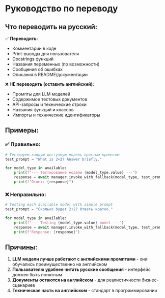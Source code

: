 # Руководство по переводу

## Что переводить на русский:

✅ **Переводить:**
- Комментарии в коде
- Print-выводы для пользователя
- Docstrings функций
- Названия переменных (по возможности)
- Сообщения об ошибках
- Описания в README/документации

❌ **НЕ переводить (оставить английский):**
- Промпты для LLM моделей
- Содержимое тестовых документов
- API-запросы и технические строки
- Названия функций и классов
- Импорты и технические идентификаторы

## Примеры:

### ✅ Правильно:
```python
# Тестируем каждую доступную модель простым промптом
test_prompt = "What is 2+2? Answer briefly."

for model_type in available:
    print(f"--- Тестирование модели {model_type.value} ---")
    response = await manager.invoke_with_fallback(model_type, test_prompt)
    print(f"Ответ: {response}")
```

### ❌ Неправильно:
```python
# Testing each available model with simple prompt
test_prompt = "Сколько будет 2+2? Ответь кратко."

for model_type in available:
    print(f"--- Testing {model_type.value} model ---")
    response = await manager.invoke_with_fallback(model_type, test_prompt)
    print(f"Response: {response}")
```

## Причины:

1. **LLM модели лучше работают с английскими промптами** - они обучались преимущественно на английском
2. **Пользователю удобнее читать русские сообщения** - интерфейс должен быть понятным
3. **Документы остаются на английском** - для реалистичности бизнес-сценариев
4. **Техническая часть на английском** - стандарт в программировании